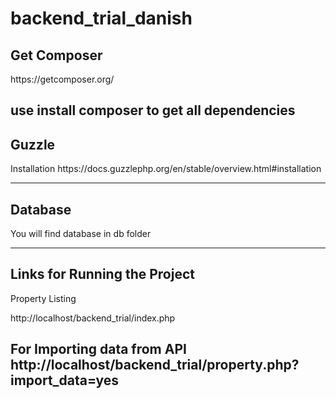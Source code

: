 # backend_trial_danish


<h2>Get Composer</h2>
https://getcomposer.org/

use install composer to get all dependencies
--

<h2>Guzzle</h2>
Installation
https://docs.guzzlephp.org/en/stable/overview.html#installation

----
<h2>Database</h2>
You will find database in db folder

----
<h2>Links for Running the Project</h2>
Property Listing

http://localhost/backend_trial/index.php


For Importing data from API
http://localhost/backend_trial/property.php?import_data=yes
--




